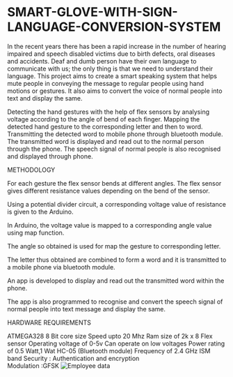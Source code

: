 # SMART-GLOVE-WITH-SIGN-LANGUAGE-CONVERSION-SYSTEM
 In the recent years there has been a rapid increase in the number of hearing impaired and speech disabled victims due to birth defects, oral diseases and accidents.
Deaf and dumb person have their own language to communicate with us; the only thing is that we need to understand their language. 
This project aims to create a smart speaking system that helps mute people in conveying the message to regular people using hand motions or gestures.
It also aims to convert the voice of normal people into text and display the same.

Detecting the hand gestures with the help of flex sensors by analysing voltage according to the angle of bend of each finger.
Mapping the detected hand gesture to the corresponding letter and then to word.
Transmitting the detected word to mobile phone through bluetooth module. The transmitted word is displayed and read out to the normal person through the phone.
The speech signal of normal people is also recognised and displayed through phone.

METHODOLOGY

For each gesture the flex sensor bends at different angles. The flex sensor gives different resistance values depending on the bend of the sensor.

Using a potential divider circuit, a corresponding voltage value of resistance is given to the Arduino.

In Arduino, the voltage value is mapped to a corresponding  angle value using map function.

The angle so obtained is used for map the gesture to corresponding letter.

The letter thus obtained are combined to form a word and it is transmitted to a  mobile phone via bluetooth module.

An app is developed to display and read out the transmitted word within the phone.

The app is also programmed to recognise and convert the speech signal of normal people into text message and display the same.

HARDWARE REQUIREMENTS

ATMEGA328
8 Bit core size
Speed upto 20 Mhz
Ram size of 2k x 8
Flex sensor
Operating voltage of 0-5v
Can operate on low voltages
Power rating of 0.5 Watt,1 Wat
HC-05 (Bluetooth module)
Frequency of 2.4 GHz ISM band
Security : Authentication and encryption    
Modulation :GFSK
<img src="/repository/assets/employee.png" alt="Employee data" title="SMART GLOVE">
